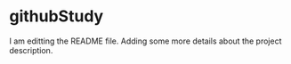 # githubStudy
I am editting the README file. Adding some more details about the project description.
